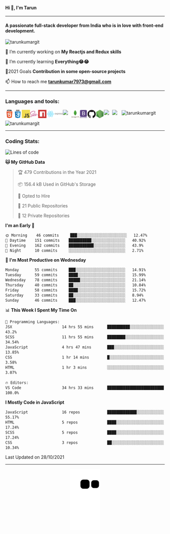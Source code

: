<h4>Hi 👋, I'm Tarun</h4>
<hr />
<h4 align="left">A passionate full-stack developer from India who is in love with front-end development.</h4>

<p><img src="https://komarev.com/ghpvc/?username=tarunkumargit&label=Profile%20views&color=0e75b6&style=flat" alt="tarunkumargit" /> </p>


🔭 I’m currently working on **My Reactjs and Redux skills** 

🌱 I’m currently learning **Everything😂😂**

🤝2021 Goals **Contribution in some open-source projects**

📫 How to reach me **tarunkumar7973@gmail.com**
<hr />

### Languages and tools:

 <img align="left" width="26px" src="https://raw.githubusercontent.com/github/explore/80688e429a7d4ef2fca1e82350fe8e3517d3494d/topics/html/html.png" />
 <img align="left" width="26px" src="https://raw.githubusercontent.com/github/explore/80688e429a7d4ef2fca1e82350fe8e3517d3494d/topics/css/css.png" />
 <img align="left" width="26px" src="https://raw.githubusercontent.com/github/explore/80688e429a7d4ef2fca1e82350fe8e3517d3494d/topics/javascript/javascript.png" />
 <img align="left" width="26px" src="https://raw.githubusercontent.com/github/explore/80688e429a7d4ef2fca1e82350fe8e3517d3494d/topics/sass/sass.png" />
 <img align="left" width="26px" src="https://raw.githubusercontent.com/github/explore/80688e429a7d4ef2fca1e82350fe8e3517d3494d/topics/npm/npm.png" />
 <img align="left" width="26px" src="https://raw.githubusercontent.com/github/explore/80688e429a7d4ef2fca1e82350fe8e3517d3494d/topics/react/react.png" />
 <img align="left" width="26px" src="https://raw.githubusercontent.com/devicons/devicon/master/icons/express/express-original-wordmark.svg"/>
 <img align="left" width="26px" src="https://www.vectorlogo.zone/logos/figma/figma-icon.svg"/>
 <img align="left" width="26px" src="https://raw.githubusercontent.com/devicons/devicon/master/icons/mongodb/mongodb-original-wordmark.svg"/>
 <img align="left" width="26px" src="https://raw.githubusercontent.com/devicons/devicon/master/icons/bootstrap/bootstrap-plain-wordmark.svg" />
 <img align="left" width="26px" src="https://raw.githubusercontent.com/github/explore/78df643247d429f6cc873026c0622819ad797942/topics/github/github.png" />
 <img align="left" width="26px" src="https://raw.githubusercontent.com/github/explore/80688e429a7d4ef2fca1e82350fe8e3517d3494d/topics/nodejs/nodejs.png" />
 <img align="left" width="26px" src="https://download.blender.org/branding/community/blender_community_badge_white.svg" />
 <img align="left" width="26px" src="https://www.vectorlogo.zone/logos/tailwindcss/tailwindcss-icon.svg"/>

<p>&nbsp;<img align="center" src="https://github-readme-stats.vercel.app/api?username=tarunkumargit&show_icons=true&theme=react" alt="tarunkumargit" /></p>

<p><img align="center" src="https://github-readme-streak-stats.herokuapp.com/?user=tarunkumargit&show_icons=true&theme=react" alt="tarunkumargit" /></p> 

<hr>

### Coding Stats:

<!--START_SECTION:waka-->
![Lines of code](https://img.shields.io/badge/From%20Hello%20World%20I%27ve%20Written-753833%20lines%20of%20code-blue)

**🐱 My GitHub Data** 

> 🏆 479 Contributions in the Year 2021
 > 
> 📦 156.4 kB Used in GitHub's Storage 
 > 
> 💼 Opted to Hire
 > 
> 📜 21 Public Repositories 
 > 
> 🔑 12 Private Repositories  
 > 
**I'm an Early 🐤** 

```text
🌞 Morning    46 commits     ███░░░░░░░░░░░░░░░░░░░░░░   12.47% 
🌆 Daytime    151 commits    ██████████░░░░░░░░░░░░░░░   40.92% 
🌃 Evening    162 commits    ███████████░░░░░░░░░░░░░░   43.9% 
🌙 Night      10 commits     ░░░░░░░░░░░░░░░░░░░░░░░░░   2.71%

```
📅 **I'm Most Productive on Wednesday** 

```text
Monday       55 commits     ███░░░░░░░░░░░░░░░░░░░░░░   14.91% 
Tuesday      59 commits     ████░░░░░░░░░░░░░░░░░░░░░   15.99% 
Wednesday    78 commits     █████░░░░░░░░░░░░░░░░░░░░   21.14% 
Thursday     40 commits     ██░░░░░░░░░░░░░░░░░░░░░░░   10.84% 
Friday       58 commits     ████░░░░░░░░░░░░░░░░░░░░░   15.72% 
Saturday     33 commits     ██░░░░░░░░░░░░░░░░░░░░░░░   8.94% 
Sunday       46 commits     ███░░░░░░░░░░░░░░░░░░░░░░   12.47%

```


📊 **This Week I Spent My Time On** 

```text
💬 Programming Languages: 
JSX                      14 hrs 55 mins      ██████████░░░░░░░░░░░░░░░   43.2% 
SCSS                     11 hrs 55 mins      ████████░░░░░░░░░░░░░░░░░   34.54% 
JavaScript               4 hrs 47 mins       ███░░░░░░░░░░░░░░░░░░░░░░   13.85% 
CSS                      1 hr 14 mins        █░░░░░░░░░░░░░░░░░░░░░░░░   3.58% 
HTML                     1 hr 3 mins         ░░░░░░░░░░░░░░░░░░░░░░░░░   3.07%

🔥 Editors: 
VS Code                  34 hrs 33 mins      █████████████████████████   100.0%

```

**I Mostly Code in JavaScript** 

```text
JavaScript               16 repos            █████████████░░░░░░░░░░░░   55.17% 
HTML                     5 repos             ████░░░░░░░░░░░░░░░░░░░░░   17.24% 
SCSS                     5 repos             ████░░░░░░░░░░░░░░░░░░░░░   17.24% 
CSS                      3 repos             ██░░░░░░░░░░░░░░░░░░░░░░░   10.34%

```



 Last Updated on 28/10/2021
<!--END_SECTION:waka-->

<hr>
<p align="center">
  <img src="https://github.com/tarunkumargit/tarunkumargit/raw/output/github-contribution-grid-snake.svg" alt="snake"></center>
</p>
